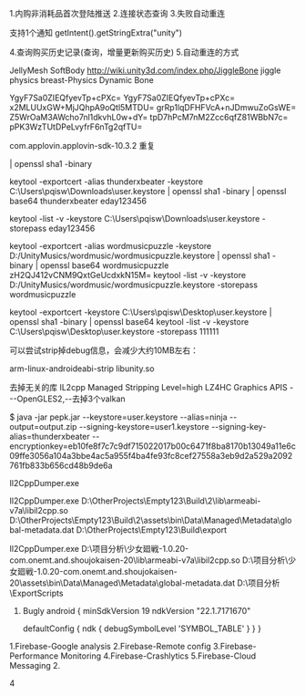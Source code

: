 1.内购非消耗品首次登陆推送
2.连接状态查询
3.失败自动重连

支持1个通知 getIntent().getStringExtra("unity")

4.查询购买历史记录(查询，增量更新购买历史)
5.自动重连的方式


JellyMesh
SoftBody
http://wiki.unity3d.com/index.php/JiggleBone
jiggle physics
breast-Physics
Dynamic Bone


YgyF7Sa0ZIEQfyevTp+cPXc=
YgyF7Sa0ZIEQfyevTp+cPXc=
x2MLUUxGW+MjJQhpA9oQtl5MTDU=
grRp1lqDFHFVcA+nJDmwuZoGsWE=
Z5WrOaM3AWcho7nl1dkvhL0w+dY=
tpD7hPcM7nM2Zcc6qfZ81WBbN7c=
pPK3WzTUtDPeLvyfrF6nTg2qfTU=

com.applovin.applovin-sdk-10.3.2 重复

| openssl sha1 -binary

keytool -exportcert -alias thunderxbeater -keystore C:\Users\pqisw\Downloads\user.keystore | openssl sha1 -binary | openssl base64
thunderxbeater
eday123456

keytool -list -v -keystore C:\Users\pqisw\Downloads\user.keystore -storepass eday123456



keytool -exportcert -alias wordmusicpuzzle -keystore D:/UnityMusics/wordmusic/wordmusicpuzzle.keystore | openssl sha1 -binary | openssl base64
wordmusicpuzzle
zH2QJ412vCNM9QxtGeUcdxkN15M=
keytool -list -v -keystore D:/UnityMusics/wordmusic/wordmusicpuzzle.keystore -storepass wordmusicpuzzle


keytool -exportcert -keystore C:\Users\pqisw\Desktop\user.keystore | openssl sha1 -binary | openssl base64
keytool -list -v -keystore C:\Users\pqisw\Desktop\user.keystore -storepass 111111


可以尝试strip掉debug信息，会减少大约10MB左右：

arm-linux-androideabi-strip libunity.so


去掉无关的库
IL2cpp
Managed Stripping Level=high
LZ4HC
Graphics APIS ---OpenGLES2,--去掉3个valkan




$ java -jar pepk.jar --keystore=user.keystore --alias=ninja --output=output.zip  --signing-keystore=user1.keystore --signing-key-alias=thunderxbeater --encryptionkey=eb10fe8f7c7c9df715022017b00c6471f8ba8170b13049a11e6c09ffe3056a104a3bbe4ac5a955f4ba4fe93fc8cef27558a3eb9d2a529a2092761fb833b656cd48b9de6a


Il2CppDumper.exe <executable-file> <global-metadata> <output-directory>

Il2CppDumper.exe D:\OtherProjects\Empty123\Build\2\lib\armeabi-v7a\libil2cpp.so D:\OtherProjects\Empty123\Build\2\assets\bin\Data\Managed\Metadata\global-metadata.dat D:\OtherProjects\Empty123\Build\export


Il2CppDumper.exe D:\项目分析\少女廻戦-1.0.20-com.onemt.and.shoujokaisen-20\lib\armeabi-v7a\libil2cpp.so D:\项目分析\少女廻戦-1.0.20-com.onemt.and.shoujokaisen-20\assets\bin\Data\Managed\Metadata\global-metadata.dat D:\项目分析\ExportScripts

1. Bugly
android {
    minSdkVersion 19
    ndkVersion "22.1.7171670"

    defaultConfig {
        ndk {
            debugSymbolLevel 'SYMBOL_TABLE'
        }
    }
}

1.Firebase-Google analysis
2.Firebase-Remote config
3.Firebase-Performance Monitoring
4.Firebase-Crashlytics
5.Firebase-Cloud Messaging
2.

















4
